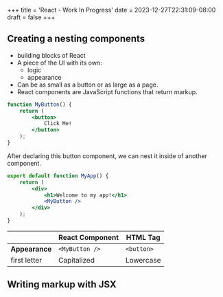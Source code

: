 +++
title = 'React - Work In Progress'
date = 2023-12-27T22:31:09-08:00
draft = false
+++

## Creating a nesting components

- building blocks of React
- A piece of the UI with its own:
    - logic
    - appearance
- Can be as small as a button or as large as a page.
- React components are JavaScript functions that return markup.

```jsx
function MyButton() {
    return (
        <button>
            Click Me!
        </button>
    );
}
```

After declaring this button component, we can nest it inside of another component.

```jsx
export default function MyApp() {
    return (
        <div>
            <h1>Welcome to my app!</h1>
            <MyButton />
        </div>
    );
}
```

|                | React Component | HTML Tag   |
|----------------|-----------------|------------|
| **Appearance** | `<MyButton />`  | `<button>` |
| first letter   | Capitalized     | Lowercase  |

## Writing markup with JSX

